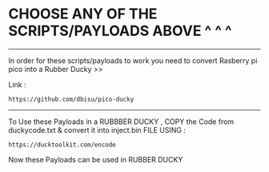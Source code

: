 # CHOOSE ANY OF THE SCRIPTS/PAYLOADS ABOVE ^ ^ ^  
******

In order for these scripts/payloads to work you need to convert Rasberry pi pico into a Rubber Ducky >>

Link :

    https://github.com/dbisu/pico-ducky

*************

To Use these Payloads in a RUBBBER DUCKY , COPY the Code from duckycode.txt & convert it into inject.bin FILE USING :

    https://ducktoolkit.com/encode
    
Now these Payloads can be used in RUBBER DUCKY    
